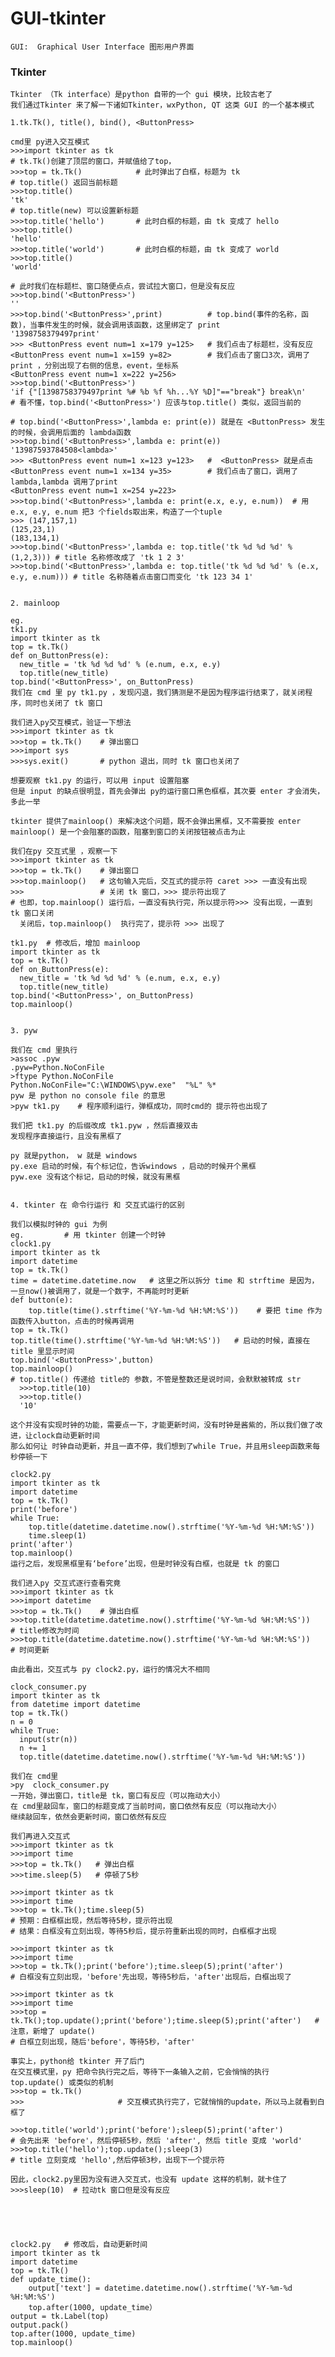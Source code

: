 # GUI-tkinter

    GUI:  Graphical User Interface 图形用户界面

### Tkinter

    Tkinter （Tk interface）是python 自带的一个 gui 模块，比较古老了
    我们通过Tkinter 来了解一下诸如Tkinter，wxPython, QT 这类 GUI 的一个基本模式
    
    1.tk.Tk(), title(), bind(), <ButtonPress>
    
    cmd里 py进入交互模式
    >>>import tkinter as tk
    # tk.Tk()创建了顶层的窗口，并赋值给了top，
    >>>top = tk.Tk()            # 此时弹出了白框，标题为 tk
    # top.title() 返回当前标题
    >>>top.title()             
    'tk'
    # top.title(new) 可以设置新标题
    >>>top.title('hello')       # 此时白框的标题，由 tk 变成了 hello
    >>>top.title()
    'hello'
    >>>top.title('world')       # 此时白框的标题，由 tk 变成了 world
    >>>top.title()
    'world'
    
    # 此时我们在标题栏、窗口随便点点，尝试拉大窗口，但是没有反应
    >>>top.bind('<ButtonPress>')
    ''
    >>>top.bind('<ButtonPress>',print)          # top.bind(事件的名称，函数)，当事件发生的时候，就会调用该函数，这里绑定了 print 
    '1398758379497print'
    >>> <ButtonPress event num=1 x=179 y=125>   # 我们点击了标题栏，没有反应
    <ButtonPress event num=1 x=159 y=82>        # 我们点击了窗口3次，调用了 print ，分别出现了右侧的信息，event，坐标系
    <ButtonPress event num=1 x=222 y=256>     
    >>>top.bind('<ButtonPress>')
    'if {"[1398758379497print %# %b %f %h...%Y %D]"=="break"} break\n' 
    # 看不懂，top.bind('<ButtonPress>') 应该与top.title() 类似，返回当前的
    
    # top.bind('<ButtonPress>',lambda e: print(e)) 就是在 <ButtonPress> 发生的时候，会调用后面的 lambda函数
    >>>top.bind('<ButtonPress>',lambda e: print(e))  
    '13987593784508<lambda>'
    >>> <ButtonPress event num=1 x=123 y=123>   #  <ButtonPress> 就是点击
    <ButtonPress event num=1 x=134 y=35>        # 我们点击了窗口，调用了 lambda,lambda 调用了print
    <ButtonPress event num=1 x=254 y=223>      
    >>>top.bind('<ButtonPress>',lambda e: print(e.x, e.y, e.num))  # 用 e.x, e.y, e.num 把3 个fields取出来，构造了一个tuple
    >>> (147,157,1)  
    (125,23,1)
    (183,134,1)    
    >>>top.bind('<ButtonPress>',lambda e: top.title('tk %d %d %d' % (1,2,3))) # title 名称修改成了 'tk 1 2 3'
    >>>top.bind('<ButtonPress>',lambda e: top.title('tk %d %d %d' % (e.x, e.y, e.num))) # title 名称随着点击窗口而变化 'tk 123 34 1'
    
    
    2. mainloop
    
    eg.
    tk1.py
    import tkinter as tk
    top = tk.Tk()    
    def on_ButtonPress(e):
      new_title = 'tk %d %d %d' % (e.num, e.x, e.y)
      top.title(new_title)
    top.bind('<ButtonPress>', on_ButtonPress)    
    我们在 cmd 里 py tk1.py ，发现闪退，我们猜测是不是因为程序运行结束了，就关闭程序，同时也关闭了 tk 窗口
    
    我们进入py交互模式，验证一下想法
    >>>import tkinter as tk
    >>>top = tk.Tk()    # 弹出窗口
    >>>import sys
    >>>sys.exit()       # python 退出，同时 tk 窗口也关闭了
    
    想要观察 tk1.py 的运行，可以用 input 设置阻塞
    但是 input 的缺点很明显，首先会弹出 py的运行窗口黑色框框，其次要 enter 才会消失，多此一举
    
    tkinter 提供了mainloop() 来解决这个问题，既不会弹出黑框，又不需要按 enter
    mainloop() 是一个会阻塞的函数，阻塞到窗口的关闭按钮被点击为止
    
    我们在py 交互式里 ，观察一下
    >>>import tkinter as tk
    >>>top = tk.Tk()    # 弹出窗口
    >>>top.mainloop()   # 这句输入完后，交互式的提示符 caret >>> 一直没有出现
    >>>                 # 关闭 tk 窗口，>>> 提示符出现了
    # 也即，top.mainloop() 运行后，一直没有执行完，所以提示符>>> 没有出现，一直到 tk 窗口关闭
      关闭后，top.mainloop()  执行完了，提示符 >>> 出现了
      
    tk1.py  # 修改后，增加 mainloop
    import tkinter as tk
    top = tk.Tk()    
    def on_ButtonPress(e):
      new_title = 'tk %d %d %d' % (e.num, e.x, e.y)
      top.title(new_title)
    top.bind('<ButtonPress>', on_ButtonPress)    
    top.mainloop()    
    
    
    3. pyw 
    
    我们在 cmd 里执行
    >assoc .pyw
    .pyw=Python.NoConFile
    >ftype Python.NoConFile
    Python.NoConFile="C:\WINDOWS\pyw.exe"  "%L" %*
    pyw 是 python no console file 的意思
    >pyw tk1.py    # 程序顺利运行，弹框成功，同时cmd的 提示符也出现了
    
    我们把 tk1.py 的后缀改成 tk1.pyw ，然后直接双击
    发现程序直接运行，且没有黑框了
    
    py 就是python， w 就是 windows
    py.exe 启动的时候，有个标记位，告诉windows ，启动的时候开个黑框
    pyw.exe 没有这个标记，启动的时候，就没有黑框
    
    
    4. tkinter 在 命令行运行 和 交互式运行的区别
    
    我们以模拟时钟的 gui 为例
    eg.         # 用 tkinter 创建一个时钟 
    clock1.py
    import tkinter as tk
    import datetime
    top = tk.Tk()
    time = datetime.datetime.now   # 这里之所以拆分 time 和 strftime 是因为，一旦now()被调用了，就是一个数字，不再能时时更新
    def button(e):
        top.title(time().strftime('%Y-%m-%d %H:%M:%S'))    # 要把 time 作为函数传入button，点击的时候再调用
    top = tk.Tk()
    top.title(time().strftime('%Y-%m-%d %H:%M:%S'))   # 启动的时候，直接在 title 里显示时间
    top.bind('<ButtonPress>',button)
    top.mainloop()
    # top.title() 传递给 title的 参数，不管是整数还是说时间，会默默被转成 str
      >>>top.title(10)       
      >>>top.title()
      '10'
    
    这个并没有实现时钟的功能，需要点一下，才能更新时间，没有时钟是酱紫的，所以我们做了改进，让clock自动更新时间  
    那么如何让 时钟自动更新，并且一直不停，我们想到了while True，并且用sleep函数来每秒停顿一下
    
    clock2.py
    import tkinter as tk
    import datetime
    top = tk.Tk()
    print('before')
    while True:
        top.title(datetime.datetime.now().strftime('%Y-%m-%d %H:%M:%S'))    
        time.sleep(1)
    print('after')
    top.mainloop()
    运行之后，发现黑框里有‘before’出现，但是时钟没有白框，也就是 tk 的窗口
    
    我们进入py 交互式逐行查看究竟
    >>>import tkinter as tk
    >>>import datetime
    >>>top = tk.Tk()    # 弹出白框
    >>>top.title(datetime.datetime.now().strftime('%Y-%m-%d %H:%M:%S'))   # title修改为时间
    >>>top.title(datetime.datetime.now().strftime('%Y-%m-%d %H:%M:%S'))   # 时间更新
    
    由此看出，交互式与 py clock2.py，运行的情况大不相同
    
    clock_consumer.py
    import tkinter as tk
    from datetime import datetime
    top = tk.Tk()
    n = 0
    while True:
      input(str(n))
      n += 1
      top.title(datetime.datetime.now().strftime('%Y-%m-%d %H:%M:%S'))
      
    我们在 cmd里 
    >py  clock_consumer.py
    一开始，弹出窗口，title是 tk，窗口有反应（可以拖动大小）
    在 cmd里敲回车，窗口的标题变成了当前时间，窗口依然有反应（可以拖动大小）
    继续敲回车，依然会更新时间，窗口依然有反应
    
    我们再进入交互式
    >>>import tkinter as tk
    >>>import time
    >>>top = tk.Tk()   # 弹出白框
    >>>time.sleep(5)   # 停顿了5秒
    
    >>>import tkinter as tk
    >>>import time
    >>>top = tk.Tk();time.sleep(5)   
    # 预期：白框框出现，然后等待5秒，提示符出现
    # 结果：白框没有立刻出现，等待5秒后，提示符重新出现的同时，白框框才出现
    
    >>>import tkinter as tk
    >>>import time
    >>>top = tk.Tk();print('before');time.sleep(5);print('after')
    # 白框没有立刻出现，'before'先出现，等待5秒后，'after'出现后，白框出现了
    
    >>>import tkinter as tk
    >>>import time
    >>>top = tk.Tk();top.update();print('before');time.sleep(5);print('after')   # 注意，新增了 update()
    # 白框立刻出现，随后'before'，等待5秒，'after'
    
    事实上，python给 tkinter 开了后门
    在交互模式里，py 把命令执行完之后，等待下一条输入之前，它会悄悄的执行 top.update() 或类似的机制
    >>>top = tk.Tk() 
    >>>                     # 交互模式执行完了，它就悄悄的update，所以马上就看到白框了
    
    >>>top.title('world');print('before');sleep(5);print('after')
    # 会先出来 'before'，然后停顿5秒，然后 'after', 然后 title 变成 'world'
    >>>top.title('hello');top.update();sleep(3)
    # title 立刻变成 'hello',然后停顿3秒，出现下一个提示符
    
    因此，clock2.py里因为没有进入交互式，也没有 update 这样的机制，就卡住了
    >>>sleep(10)  # 拉动tk 窗口但是没有反应
    
    
    
    
    
    clock2.py   # 修改后，自动更新时间
    import tkinter as tk
    import datetime
    top = tk.Tk()
    def update_time():
        output['text'] = datetime.datetime.now().strftime('%Y-%m-%d %H:%M:%S')
        top.after(1000, update_time）
    output = tk.Label(top)
    output.pack()
    top.after(1000, update_time)
    top.mainloop()
    
    
    
    
    
    
    
    
    
    
    
    
    
    
    
    
